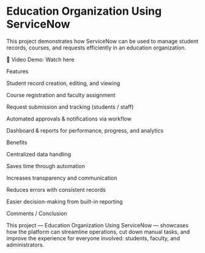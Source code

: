 # Education Organization Using ServiceNow

This project demonstrates how ServiceNow can be used to manage student records, courses, and requests efficiently in an education organization.

🎥 Video Demo: Watch here

Features

Student record creation, editing, and viewing

Course registration and faculty assignment

Request submission and tracking (students / staff)

Automated approvals & notifications via workflow

Dashboard & reports for performance, progress, and analytics

Benefits

Centralized data handling

Saves time through automation

Increases transparency and communication

Reduces errors with consistent records

Easier decision-making from built-in reporting

Comments / Conclusion

This project — Education Organization Using ServiceNow — showcases how the platform can streamline operations, cut down manual tasks, and improve the experience for everyone involved: students, faculty, and administrators.
